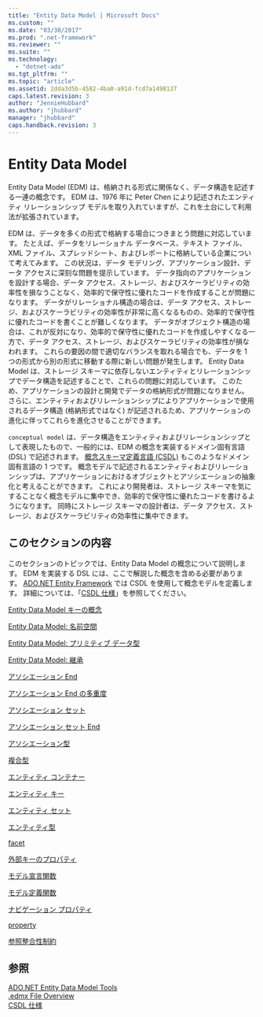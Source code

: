 ```yaml
---
title: "Entity Data Model | Microsoft Docs"
ms.custom: ""
ms.date: "03/30/2017"
ms.prod: ".net-framework"
ms.reviewer: ""
ms.suite: ""
ms.technology: 
  - "dotnet-ado"
ms.tgt_pltfrm: ""
ms.topic: "article"
ms.assetid: 2dda3d5b-4582-4ba0-a91d-fcd7a1498137
caps.latest.revision: 3
author: "JennieHubbard"
ms.author: "jhubbard"
manager: "jhubbard"
caps.handback.revision: 3
---
```

# Entity Data Model
Entity Data Model \(EDM\) は、格納される形式に関係なく、データ構造を記述する一連の概念です。  EDM は、1976 年に Peter Chen により記述されたエンティティ リレーションシップ モデルを取り入れていますが、これを土台にして利用法が拡張されています。  
  
 EDM は、データを多くの形式で格納する場合につきまとう問題に対応しています。  たとえば、データをリレーショナル データベース、テキスト ファイル、XML ファイル、スプレッドシート、およびレポートに格納している企業について考えてみます。  この状況は、データ モデリング、アプリケーション設計、データ アクセスに深刻な問題を提示しています。  データ指向のアプリケーションを設計する場合、データ アクセス、ストレージ、およびスケーラビリティの効率性を損なうことなく、効率的で保守性に優れたコードを作成することが問題になります。  データがリレーショナル構造の場合は、データ アクセス、ストレージ、およびスケーラビリティの効率性が非常に高くなるものの、効率的で保守性に優れたコードを書くことが難しくなります。  データがオブジェクト構造の場合は、これが反対になり、効率的で保守性に優れたコードを作成しやすくなる一方で、データ アクセス、ストレージ、およびスケーラビリティの効率性が損なわれます。  これらの要因の間で適切なバランスを取れる場合でも、データを 1 つの形式から別の形式に移動する際に新しい問題が発生します。  Entity Data Model は、ストレージ スキーマに依存しないエンティティとリレーションシップでデータ構造を記述することで、これらの問題に対応しています。  このため、アプリケーションの設計と開発でデータの格納形式が問題になりません。  さらに、エンティティおよびリレーションシップによりアプリケーションで使用されるデータ構造 \(格納形式ではなく\) が記述されるため、アプリケーションの進化に伴ってこれらを進化させることができます。  
  
 `conceptual model` は、データ構造をエンティティおよびリレーションシップとして表現したもので、一般的には、EDM の概念を実装するドメイン固有言語 \(DSL\) で記述されます。  [概念スキーマ定義言語 \(CSDL\)](../../../../docs/framework/data/adonet/ef/language-reference/csdl-specification.md) もこのようなドメイン固有言語の 1 つです。  概念モデルで記述されるエンティティおよびリレーションシップは、アプリケーションにおけるオブジェクトとアソシエーションの抽象化と考えることができます。  これにより開発者は、ストレージ スキーマを気にすることなく概念モデルに集中でき、効率的で保守性に優れたコードを書けるようになります。  同時にストレージ スキーマの設計者は、データ アクセス、ストレージ、およびスケーラビリティの効率性に集中できます。  
  
## このセクションの内容  
 このセクションのトピックでは、Entity Data Model の概念について説明します。  EDM を実装する DSL には、ここで解説した概念を含める必要があります。  [ADO.NET Entity Framework](../../../../docs/framework/data/adonet/ef/index.md) では CSDL を使用して概念モデルを定義します。  詳細については、「[CSDL 仕様](../../../../docs/framework/data/adonet/ef/language-reference/csdl-specification.md)」を参照してください。  
  
 [Entity Data Model キーの概念](../../../../docs/framework/data/adonet/entity-data-model-key-concepts.md)  
  
 [Entity Data Model: 名前空間](../../../../docs/framework/data/adonet/entity-data-model-namespaces.md)  
  
 [Entity Data Model: プリミティブ データ型](../../../../docs/framework/data/adonet/entity-data-model-primitive-data-types.md)  
  
 [Entity Data Model: 継承](../../../../docs/framework/data/adonet/entity-data-model-inheritance.md)  
  
 [アソシエーション End](../../../../docs/framework/data/adonet/association-end.md)  
  
 [アソシエーション End の多重度](../../../../docs/framework/data/adonet/association-end-multiplicity.md)  
  
 [アソシエーション セット](../../../../docs/framework/data/adonet/association-set.md)  
  
 [アソシエーション セット End](../../../../docs/framework/data/adonet/association-set-end.md)  
  
 [アソシエーション型](../../../../docs/framework/data/adonet/association-type.md)  
  
 [複合型](../../../../docs/framework/data/adonet/complex-type.md)  
  
 [エンティティ コンテナー](../../../../docs/framework/data/adonet/entity-container.md)  
  
 [エンティティ キー](../../../../docs/framework/data/adonet/entity-key.md)  
  
 [エンティティ セット](../../../../docs/framework/data/adonet/entity-set.md)  
  
 [エンティティ型](../../../../docs/framework/data/adonet/entity-type.md)  
  
 [facet](../../../../docs/framework/data/adonet/facet.md)  
  
 [外部キーのプロパティ](../../../../docs/framework/data/adonet/foreign-key-property.md)  
  
 [モデル宣言関数](../../../../docs/framework/data/adonet/model-declared-function.md)  
  
 [モデル定義関数](../../../../docs/framework/data/adonet/model-defined-function.md)  
  
 [ナビゲーション プロパティ](../../../../docs/framework/data/adonet/navigation-property.md)  
  
 [property](../../../../docs/framework/data/adonet/property.md)  
  
 [参照整合性制約](../../../../docs/framework/data/adonet/referential-integrity-constraint.md)  
  
## 参照  
 [ADO.NET Entity Data Model  Tools](http://msdn.microsoft.com/ja-jp/91076853-0881-421b-837a-f582f36be527)   
 [.edmx File Overview](http://msdn.microsoft.com/ja-jp/f4c8e7ce-1db6-417e-9759-15f8b55155d4)   
 [CSDL 仕様](../../../../docs/framework/data/adonet/ef/language-reference/csdl-specification.md)